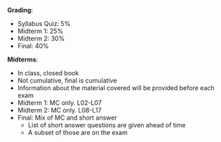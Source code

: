 **Grading**:
 - Syllabus Quiz: 5%
 - Midterm 1: 25%
 - Midterm 2: 30%
 - Final: 40%

**Midterms**:
 - In class, closed book
 - Not cumulative, final is cumulative
 - Information about the material covered will be provided before each exam
 - Midterm 1: MC only. L02-L07
 - Midterm 2: MC only. L08-L17
 - Final: Mix of MC and short answer
	 - List of short answer questions are given ahead of time
	 - A subset of those are on the exam
